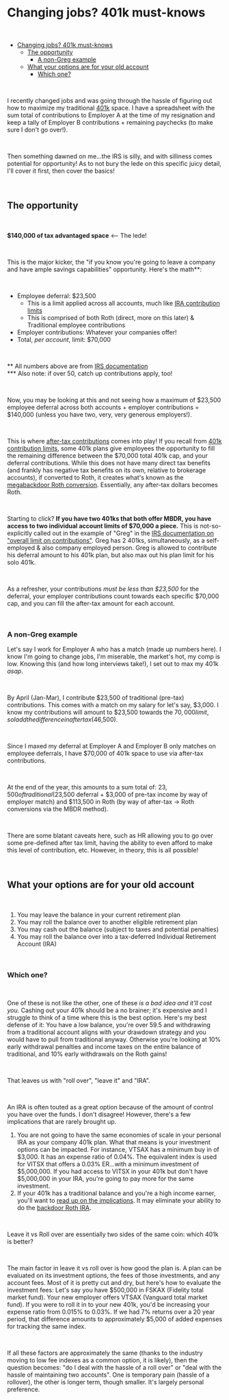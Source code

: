 # Changing jobs? 401k must-knows

&nbsp;

- [Changing jobs? 401k must-knows](#changing-jobs-401k-must-knows)
  - [The opportunity](#the-opportunity)
    - [A non-Greg example](#a-non-greg-example)
  - [What your options are for your old account](#what-your-options-are-for-your-old-account)
    - [Which one?](#which-one)

&nbsp;  

I recently changed jobs and was going through the hassle of figuring out how to maximize my traditional [401k](/tax-advantaged-accounts/401k/) space. I have a spreadsheet with the sum total of contributions to Employer A at the time of my resignation and keep a tally of Employer B contributions + remaining paychecks (to make sure I don't go over!).

&nbsp;

Then something dawned on me...the IRS is silly, and with silliness comes potential for opportunity! As to not bury the lede on this specific juicy detail, I'll cover it first, then cover the basics!

&nbsp;

## The opportunity

&nbsp;

**$140,000 of tax advantaged space** <-- The lede!

&nbsp;

This is the major kicker, the "if you know you're going to leave a company and have ample savings capabilities" opportunity. Here's the math**:

&nbsp;

* Employee deferral: $23,500
  * This is a limit applied across all accounts, much like [IRA contribution limits](/tax-advantaged-accounts/ira#how-the-irs-views-iras)
  * This is comprised of both Roth (direct, more on this later) & Traditional employee contributions
* Employer contributions: Whatever your companies offer!
* Total, _per account_, limit: $70,000

&nbsp;

** All numbers above are from [IRS documentation](https://www.irs.gov/retirement-plans/plan-participant-employee/retirement-topics-401k-and-profit-sharing-plan-contribution-limits)  
*** Also note: if over 50, catch up contributions apply, too!

&nbsp;

Now, you may be looking at this and not seeing how a maximum of $23,500 employee deferral across both accounts + employer contributions = $140,000 (unless you have two, very, very generous employers!).

&nbsp;

This is where [after-tax contributions](/taxation/roth-trad-after-tax#after-tax) comes into play! If you recall from [401k contribution limits](/tax-advantaged-accounts/401k#contribution-limits), some 401k plans give employees the opportunity to fill the remaining difference between the $70,000 total 401k cap, and your deferral contributions. While this does not have many direct tax benefits (and frankly has negative tax benefits on its own, relative to brokerage accounts), if converted to Roth, it creates what's known as the [megabackdoor Roth conversion](/tax-advantaged-accounts/401k/megabackdoor-roth). Essentially, any after-tax dollars becomes Roth.

&nbsp;

Starting to click? **If you have two 401ks that both offer MBDR, you have access to two individual account limits of $70,000 a piece.** This is not-so-explicitly called out in the example of "Greg" in the [IRS documentation on "overall limit on contributions"](https://www.irs.gov/retirement-plans/plan-participant-employee/retirement-topics-401k-and-profit-sharing-plan-contribution-limits). Greg has 2 401ks, simultaneously, as a self-employed & also company employed person. Greg is allowed to contribute his deferral amount to his 401k plan, but also max out his plan limit for his solo 401k.

&nbsp;

As a refresher, your contributions _must be less than $23,500_ for the deferral, your employer contributions count towards each specific $70,000 cap, and you can fill the after-tax amount for each account.

&nbsp;

### A non-Greg example

Let's say I work for Employer A who has a match (made up numbers here). I know I'm going to change jobs, I'm miserable, the market's hot, my comp is low. Knowing this (and how long interviews take!), I set out to max my 401k _asap_.

&nbsp;

By April (Jan-Mar), I contribute $23,500 of traditional (pre-tax) contributions. This comes with a match on my salary for let's say, $3,000. I know my contributions will amount to $23,500 towards the $70,000 limit, so I add the difference in after tax ($46,500).

&nbsp;

Since I maxed my deferral at Employer A and Employer B only matches on employee deferrals, I have $70,000 of 401k space to use via after-tax contributions.

&nbsp;

At the end of the year, this amounts to a sum total of: $23,500 of traditional ($23,500 deferral + $3,000 of pre-tax income by way of employer match) and $113,500 in Roth (by way of after-tax -> Roth conversions via the MBDR method).

&nbsp;

There are some blatant caveats here, such as HR allowing you to go over some pre-defined after tax limit, having the ability to even afford to make this level of contribution, etc. However, in theory, this is all possible!

&nbsp;

## What your options are for your old account

&nbsp;

1. You may leave the balance in your current retirement plan
2. You may roll the balance over to another eligible retirement plan
3. You may cash out the balance (subject to taxes and potential penalties)
4. You may roll the balance over into a tax-deferred Individual Retirement Account (IRA)

&nbsp;

### Which one?

&nbsp;

One of these is not like the other, one of these _is a bad idea and it'll cost you_. Cashing out your 401k should be a no brainer; it's expensive and I struggle to think of a time where this is the best option. Here's my best defense of it: You have a low balance, you're over 59.5 and withdrawing from a traditional account aligns with your drawdown strategy and you would have to pull from traditional anyway. Otherwise you're looking at 10% early withdrawal penalties and income taxes on the entire balance of traditional, and 10% early withdrawals on the Roth gains!

&nbsp;

That leaves us with "roll over", "leave it" and "IRA".

&nbsp;

An IRA is often touted as a great option because of the amount of control you have over the funds. I don't disagree! However, there's a few implications that are rarely brought up. 

1. You are not going to have the same economies of scale in your personal IRA as your company 401k plan. What that means is your investment options can be impacted. For instance, VTSAX has a minimum buy in of $3,000. It has an expense ratio of 0.04%. The equivalent index is used for VITSX that offers a 0.03% ER...with a minimum investment of $5,000,000. If you had access to VITSX in your 401k but don't have $5,000,000 in your IRA, you're going to pay more for the same investment.
2. If your 401k has a traditional balance and you're a high income earner, you'll want to [read up on the implications](/tax-advantaged-accounts/ira#irashigh-income-earners). It may eliminate your ability to do the [backdoor Roth IRA](/tax-advantaged-accounts/ira/backdoor-roth-ira).

&nbsp;

Leave it vs Roll over are essentially two sides of the same coin: which 401k is better?

&nbsp;

The main factor in leave it vs roll over is how good the plan is. A plan can be evaluated on its investment options, the fees of those investments, and any account fees. Most of it is pretty cut and dry, but here's how to evaluate the investment fees: Let's say you have $500,000 in FSKAX (Fidelity total market fund). Your new employer offers VTSAX (Vanguard total market fund). If you were to roll it in to your new 401k, you'd be increasing your expense ratio from 0.015% to 0.03%. If we had 7% returns over a 20 year period, that difference amounts to approximately $5,000 of added expenses for tracking the same index.

&nbsp;

If all these factors are approximately the same (thanks to the industry moving to low fee indexes as a common option, it is likely), then the question becomes: "do I deal with the hassle of a roll over" or "deal with the hassle of maintaining two accounts". One is temporary pain (hassle of a rollover), the other is longer term, though smaller. It's largely personal preference.